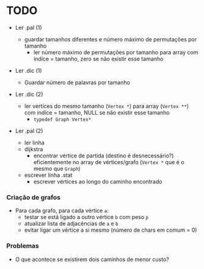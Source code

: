 # TODO

 * Ler .pal (1)
   * guardar tamanhos diferentes e número máximo de permutações por tamanho
     * ler número máximo de permutações por tamanho para array com indíce = tamanho, zero se não existir esse tamanho

 * Ler .dic (1)
   * Guardar número de palavras por tamanho

 * Ler .dic (2)
   * ler vertíces do mesmo tamanho (`Vertex *`) para array (`Vertex **`) com indíce = tamanho, NULL se não existir esse tamanho
     * `typedef Graph Vertex*`

 * Ler .pal (2)
   * ler linha
   * dijkstra
     * encontrar vértice de partida (destino é desnecessário?) eficientemente no array de vértices/grafo (`Vertex *` que é o mesmo que `Graph`)
   * escrever linha .stat
     * escrever vértices ao longo do caminho encontrado

### Criação de grafos
 * Para cada grafo, para cada vértice `a`:
   * testar se está ligado a outro vértice `b` com peso `p`
   * atualizar lista de adjacências de `a` e `b`
   * evitar ligar um vértice a si mesmo (número de chars em comum = 0)

### Problemas
 * O que acontece se existirem dois caminhos de menor custo?

